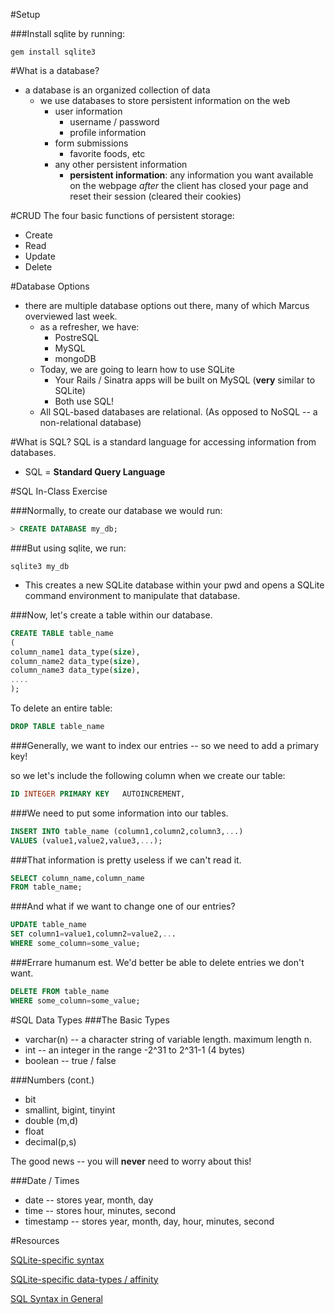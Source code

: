 #Setup

###Install sqlite by running:
```
gem install sqlite3
```

#What is a database?

- a database is an organized collection of data 
	- we use databases to store persistent information on the web
		- user information
			- username / password
			- profile information
		- form submissions
			- favorite foods, etc
		- any other persistent information
			- **persistent information**: any information you want available on the webpage *after* the client has closed your page and reset their session (cleared their cookies)

#CRUD
The four basic functions of persistent storage:
- Create
- Read
- Update
- Delete

#Database Options
- there are multiple database options out there, many of which Marcus overviewed last week.
	- as a refresher, we have:
		- PostreSQL
		- MySQL
		- mongoDB
	- Today, we are going to learn how to use SQLite
		- Your Rails / Sinatra apps will be built on MySQL (**very** similar to SQLite)
		- Both use SQL!
	- All SQL-based databases are relational. (As opposed to NoSQL -- a non-relational database)

#What is SQL?
SQL is a standard language for accessing information from databases.
- SQL = **Standard Query Language**

#SQL In-Class Exercise

###Normally, to create our database we would run:
```sql
> CREATE DATABASE my_db;
```

###But using sqlite, we run:
```
sqlite3 my_db
```
- This creates a new SQLite database within your pwd and opens a SQLite command environment to manipulate that database.

###Now, let's create a table within our database.
```sql
CREATE TABLE table_name
(
column_name1 data_type(size),
column_name2 data_type(size),
column_name3 data_type(size),
....
);
```

To delete an entire table:
```sql
DROP TABLE table_name
```

###Generally, we want to index our entries -- so we need to add a primary key!

so we let's include the following column when we create our table:

```sql
ID INTEGER PRIMARY KEY   AUTOINCREMENT,
```

###We need to put some information into our tables.
```sql
INSERT INTO table_name (column1,column2,column3,...)
VALUES (value1,value2,value3,...);
```

###That information is pretty useless if we can't read it.
```sql
SELECT column_name,column_name
FROM table_name;
```

###And what if we want to change one of our entries? 
```sql
UPDATE table_name
SET column1=value1,column2=value2,...
WHERE some_column=some_value;
```

###Errare humanum est. We'd better be able to delete entries we don't want.
```sql
DELETE FROM table_name
WHERE some_column=some_value;
```

#SQL Data Types
###The Basic Types
- varchar(n) -- a character string of variable length. maximum length n.
- int -- an integer in the range -2^31 to 2^31-1    (4 bytes)
- boolean -- true / false

###Numbers (cont.)
- bit
- smallint, bigint, tinyint
- double (m,d)
- float
- decimal(p,s)

The good news -- you will **never** need to worry about this!

###Date / Times
- date -- stores year, month, day
- time -- stores hour, minutes, second
- timestamp -- stores year, month, day, hour, minutes, second

#Resources

[SQLite-specific syntax](http://www.tutorialspoint.com/sqlite/sqlite_overview.htm)

[SQLite-specific data-types / affinity](http://www.tutorialspoint.com/sqlite/sqlite_data_types.htm)

[SQL Syntax in General](http://www.w3schools.com/sql/default.asp)
